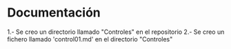 # Documentación

1.- Se creo un directorio llamado "Controles" en el repositorio
2.- Se creo un fichero llamado 'control01.md' en el directorio "Controles"